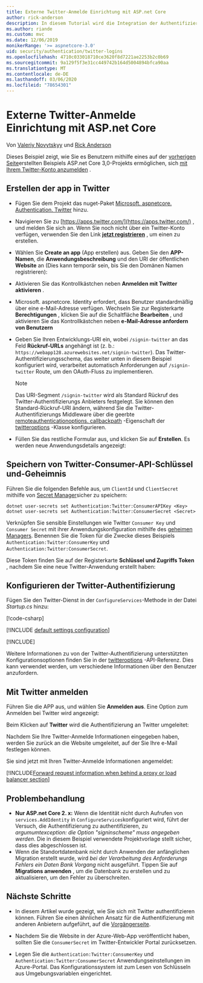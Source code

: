 ```yaml
---
title: Externe Twitter-Anmelde Einrichtung mit ASP.net Core
author: rick-anderson
description: In diesem Tutorial wird die Integration der Authentifizierung von Twitter-Konto Benutzern in eine vorhandene ASP.net Core-App veranschaulicht.
ms.author: riande
ms.custom: mvc
ms.date: 12/06/2019
monikerRange: '>= aspnetcore-3.0'
uid: security/authentication/twitter-logins
ms.openlocfilehash: 4710c033018710ce3620f8d7221ae2253b2c0b69
ms.sourcegitcommit: 9a129f5f3e31cc449742b164d5004894bfca90aa
ms.translationtype: MT
ms.contentlocale: de-DE
ms.lasthandoff: 03/06/2020
ms.locfileid: "78654301"
---
```

# <a name="twitter-external-sign-in-setup-with-aspnet-core"></a>Externe Twitter-Anmelde Einrichtung mit ASP.net Core

Von [Valeriy Novytskyy](https://github.com/01binary) und [Rick Anderson](https://twitter.com/RickAndMSFT)

Dieses Beispiel zeigt, wie Sie es Benutzern mithilfe eines auf der [vorherigen Seite](xref:security/authentication/social/index)erstellten Beispiels ASP.net Core 3,0-Projekts ermöglichen, sich [mit Ihrem Twitter-Konto anzumelden](https://dev.twitter.com/web/sign-in/desktop-browser) .

## <a name="create-the-app-in-twitter"></a>Erstellen der app in Twitter

* Fügen Sie dem Projekt das nuget-Paket [Microsoft. aspnetcore. Authentication. Twitter](https://www.nuget.org/packages/Microsoft.AspNetCore.Authentication.Twitter/3.0.0) hinzu.

* Navigieren Sie zu [https://apps.twitter.com/](https://apps.twitter.com/) , und melden Sie sich an. Wenn Sie noch nicht über ein Twitter-Konto verfügen, verwenden Sie den Link **[jetzt registrieren](https://twitter.com/signup)** , um einen zu erstellen.

* Wählen Sie **Create an app** (App erstellen) aus. Geben Sie den **APP-Namen**, die **Anwendungsbeschreibung** und den URI der öffentlichen **Website** an (Dies kann temporär sein, bis Sie den Domänen Namen registrieren):

* Aktivieren Sie das Kontrollkästchen neben **Anmelden mit Twitter aktivieren** .

* Microsoft. aspnetcore. Identity erfordert, dass Benutzer standardmäßig über eine e-Mail-Adresse verfügen. Wechseln Sie zur Registerkarte **Berechtigungen** , klicken Sie auf die Schaltfläche **Bearbeiten** , und aktivieren Sie das Kontrollkästchen neben **e-Mail-Adresse anfordern von Benutzern**

* Geben Sie Ihren Entwicklungs-URI ein, wobei `/signin-twitter` an das Feld **Rückruf-URLs** angehängt ist (z. b.: `https://webapp128.azurewebsites.net/signin-twitter`). Das Twitter-Authentifizierungsschema, das weiter unten in diesem Beispiel konfiguriert wird, verarbeitet automatisch Anforderungen auf `/signin-twitter` Route, um den OAuth-Fluss zu implementieren.

  > [!NOTE]
  > Das URI-Segment `/signin-twitter` wird als Standard Rückruf des Twitter-Authentifizierungs Anbieters festgelegt. Sie können den Standard-Rückruf-URI ändern, während Sie die Twitter-Authentifizierungs Middleware über die geerbte [remoteauthenticationoptions. callbackpath](/dotnet/api/microsoft.aspnetcore.authentication.remoteauthenticationoptions.callbackpath) -Eigenschaft der [twitteroptions](/dotnet/api/microsoft.aspnetcore.authentication.twitter.twitteroptions) -Klasse konfigurieren.

* Füllen Sie das restliche Formular aus, und klicken Sie auf **Erstellen**. Es werden neue Anwendungsdetails angezeigt:

## <a name="storing-twitter-consumer-api-key-and-secret"></a>Speichern von Twitter-Consumer-API-Schlüssel und-Geheimnis

Führen Sie die folgenden Befehle aus, um `ClientId` und `ClientSecret` mithilfe von [Secret Manager](xref:security/app-secrets)sicher zu speichern:

```dotnetcli
dotnet user-secrets set Authentication:Twitter:ConsumerAPIKey <Key>
dotnet user-secrets set Authentication:Twitter:ConsumerSecret <Secret>
```

Verknüpfen Sie sensible Einstellungen wie Twitter `Consumer Key` und `Consumer Secret` mit ihrer Anwendungskonfiguration mithilfe des [geheimen Managers](xref:security/app-secrets). Benennen Sie die Token für die Zwecke dieses Beispiels `Authentication:Twitter:ConsumerKey` und `Authentication:Twitter:ConsumerSecret`.

Diese Token finden Sie auf der Registerkarte **Schlüssel und Zugriffs Token** , nachdem Sie eine neue Twitter-Anwendung erstellt haben:

## <a name="configure-twitter-authentication"></a>Konfigurieren der Twitter-Authentifizierung

Fügen Sie den Twitter-Dienst in der `ConfigureServices`-Methode in der Datei *Startup.cs* hinzu:

[!code-csharp[](~/security/authentication/social/social-code/3.x/StartupTwitter3x.cs?name=snippet&highlight=10-15)]

[!INCLUDE [default settings configuration](includes/default-settings.md)]

[!INCLUDE[](includes/chain-auth-providers.md)]

Weitere Informationen zu von der Twitter-Authentifizierung unterstützten Konfigurationsoptionen finden Sie in der [twitteroptions](/dotnet/api/microsoft.aspnetcore.builder.twitteroptions) -API-Referenz. Dies kann verwendet werden, um verschiedene Informationen über den Benutzer anzufordern.

## <a name="sign-in-with-twitter"></a>Mit Twitter anmelden

Führen Sie die APP aus, und wählen Sie **Anmelden aus**. Eine Option zum Anmelden bei Twitter wird angezeigt:

Beim Klicken auf **Twitter** wird die Authentifizierung an Twitter umgeleitet:

Nachdem Sie Ihre Twitter-Anmelde Informationen eingegeben haben, werden Sie zurück an die Website umgeleitet, auf der Sie Ihre e-Mail festlegen können.

Sie sind jetzt mit Ihren Twitter-Anmelde Informationen angemeldet:

[!INCLUDE[Forward request information when behind a proxy or load balancer section](includes/forwarded-headers-middleware.md)]

## <a name="troubleshooting"></a>Problembehandlung

* **Nur ASP.net Core 2. x:** Wenn die Identität nicht durch Aufrufen von `services.AddIdentity` in `ConfigureServices`konfiguriert wird, führt der Versuch, die Authentifizierung zu authentifizieren, zu *argumumtexception: die Option "signinscheme" muss angegeben werden*. Die in diesem Beispiel verwendete Projektvorlage stellt sicher, dass dies abgeschlossen ist.
* Wenn die Standortdatenbank nicht durch Anwenden der anfänglichen Migration erstellt wurde, wird *bei der Verarbeitung des Anforderungs Fehlers ein Daten Bank Vorgang* nicht ausgeführt. Tippen Sie auf **Migrations anwenden** , um die Datenbank zu erstellen und zu aktualisieren, um den Fehler zu überschreiten.

## <a name="next-steps"></a>Nächste Schritte

* In diesem Artikel wurde gezeigt, wie Sie sich mit Twitter authentifizieren können. Führen Sie einen ähnlichen Ansatz für die Authentifizierung mit anderen Anbietern aufgeführt, auf die [Vorgängerseite](xref:security/authentication/social/index).

* Nachdem Sie die Website in der Azure-Web-App veröffentlicht haben, sollten Sie die `ConsumerSecret` im Twitter-Entwickler Portal zurücksetzen.

* Legen Sie die `Authentication:Twitter:ConsumerKey` und `Authentication:Twitter:ConsumerSecret` Anwendungseinstellungen im Azure-Portal. Das Konfigurationssystem ist zum Lesen von Schlüsseln aus Umgebungsvariablen eingerichtet.
